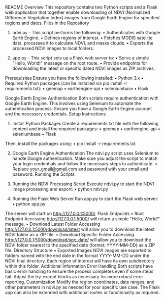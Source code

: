 README
Overview
This repository contains two Python scripts and a Flask web application that together enable downloading of NDVI (Normalized Difference Vegetation Index) images from Google Earth Engine for specified regions and dates.
Files in the Repository

1.	ndvi.py - This script performs the following:
•	Authenticates with Google Earth Engine.
•	Defines regions of interest.
•	Fetches MODIS satellite data, processes it to calculate NDVI, and masks clouds.
•	Exports the processed NDVI images to local folders.

2.	app.py - This script sets up a Flask web server to:
•	Serve a simple "Hello, World!" message on the root route.
•	Provide endpoints for downloading the latest or specific dated NDVI images as ZIP archives.

Prerequisites
Ensure you have the following installed:
•	Python 3.x
•	Required Python packages (can be installed via pip install -r requirements.txt):
•	geemap
•	earthengine-api
•	seleniumbase
•	Flask

Google Earth Engine Authentication
Both scripts require authentication with Google Earth Engine. This involves using Selenium to automate the authentication process. Ensure you have a Google Earth Engine account and the necessary credentials.
Setup Instructions

1.	Install Python Packages
Create a requirements.txt file with the following content and install the required packages:
•	geemap
•	earthengine-api
•	seleniumbase
•	Flask

Then, install the packages using:
•	pip install -r requirements.txt

2.	Google Earth Engine Authentication
The ndvi.py script uses Selenium to handle Google authentication. Make sure you adjust the script to match your login credentials and follow the necessary steps to authenticate:
•	Replace your_gmail@gmail.com and password with your email and password.
Running the Scripts

1.	Running the NDVI Processing Script
Execute ndvi.py to start the NDVI image processing and export:
•	python ndvi.py
2.	Running the Flask Web Server
Run app.py to start the Flask web server:
•	python app.py

The server will start on http://127.0.0.1:5000/.
Flask Endpoints
•	Root Endpoint
Accessing http://127.0.0.1:5000/ will return a simple "Hello, World!" message.
•	Download Latest Folder
Accessing http://127.0.0.1:5000/download/latest will allow you to download the latest NDVI folder as a ZIP file.
•	Download Specific Folder
Accessing http://127.0.0.1:5000/download/spc_date/<date> will allow you to download the NDVI folder nearest to the specified date (format: YYYY-MM-DD) as a ZIP file.
Directory Structure
•	Exported Images
NDVI images are exported to folders named with the end date in the format YYYY-MM-DD under the NDVI final directory. Each region of interest will have its own subdirectory within this folder.
Additional Information
Error Handling
Both scripts have basic error handling to ensure the process completes even if some steps fail. Adjust the try-except blocks as necessary for more robust error reporting.
Customization
Modify the region coordinates, date ranges, and other parameters in ndvi.py as needed for your specific use case. The Flask app can also be extended with additional routes or functionality as required.



